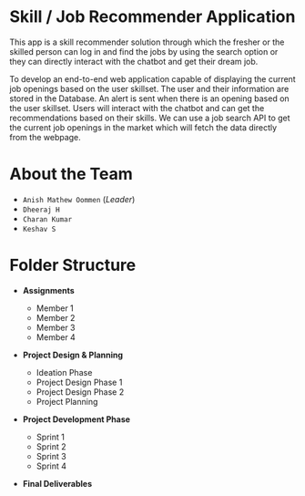 # Skill / Job Recommender Application

This app is a skill recommender solution through which the fresher or the skilled person can log in and find the jobs by using the search option or they can directly interact with the chatbot and get their dream job.

To develop an end-to-end web application capable of displaying the current job openings based on the user skillset. The user and their information are stored in the Database. An alert is sent when there is an opening based on the user skillset. Users will interact with the chatbot and can get the recommendations based on their skills. We can use a job search API to get the current job openings in the market which will fetch the data directly from the webpage.

# About the Team

- `Anish Mathew Oommen` (_Leader_)
- `Dheeraj H`
- `Charan Kumar`
- `Keshav S`

# Folder Structure

- **Assignments**
  - Member 1
  - Member 2
  - Member 3
  - Member 4
  
- **Project Design & Planning**
  - Ideation Phase
  - Project Design Phase 1
  - Project Design Phase 2
  - Project Planning
  
- **Project Development Phase**
  - Sprint 1
  - Sprint 2
  - Sprint 3
  - Sprint 4

- **Final Deliverables**
